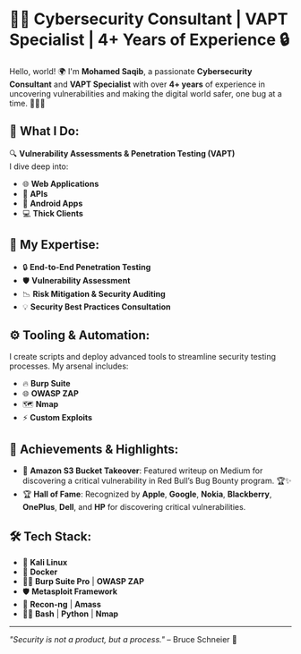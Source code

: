 # 👨‍💻 **Cybersecurity Consultant | VAPT Specialist | 4+ Years of Experience** 🔒  

Hello, world! 🌍 I'm **Mohamed Saqib**, a passionate **Cybersecurity Consultant** and **VAPT Specialist** with over **4+ years** of experience in uncovering vulnerabilities and making the digital world safer, one bug at a time. 🕵️‍♂️🔐  

## 🚀 **What I Do:**  
🔍 **Vulnerability Assessments & Penetration Testing (VAPT)**  
I dive deep into:  
- 🌐 **Web Applications**  
- 🔗 **APIs**  
- 📱 **Android Apps**  
- 💻 **Thick Clients**  

## 🔧 **My Expertise:**  
- 🔒 **End-to-End Penetration Testing**  
- 🛡️ **Vulnerability Assessment**  
- 📉 **Risk Mitigation & Security Auditing**  
- 💡 **Security Best Practices Consultation**  

## ⚙️ **Tooling & Automation:**  
I create scripts and deploy advanced tools to streamline security testing processes. My arsenal includes:  
- 🔥 **Burp Suite**  
- 🌐 **OWASP ZAP**  
- 🗺️ **Nmap**  
- ⚡ **Custom Exploits**  

## 🔑 **Achievements & Highlights:**  
- 🛒 **Amazon S3 Bucket Takeover**: Featured writeup on Medium for discovering a critical vulnerability in Red Bull’s Bug Bounty program. 🏆✨  
- 🏆 **Hall of Fame**: Recognized by **Apple**, **Google**, **Nokia**, **Blackberry**, **OnePlus**, **Dell**, and **HP** for discovering critical vulnerabilities.  

## 🛠️ **Tech Stack:**  
- 🐧 **Kali Linux**  
- 🐳 **Docker**  
- 🕵️‍♂️ **Burp Suite Pro** | **OWASP ZAP**  
- 🛡️ **Metasploit Framework**  
- 🔗 **Recon-ng** | **Amass**  
- 🧑‍💻 **Bash** | **Python** | **Nmap**  

---

_"Security is not a product, but a process."_ – Bruce Schneier 🌟  
